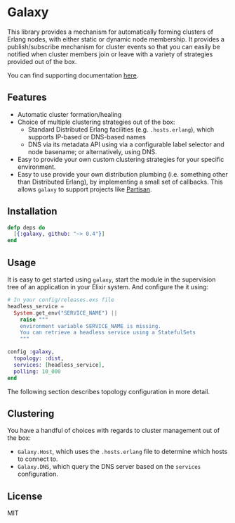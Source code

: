 # Galaxy

This library provides a mechanism for automatically forming clusters of Erlang nodes, with
either static or dynamic node membership. It provides a publish/subscribe mechanism for cluster
events so that you can easily be notified when cluster members join or leave with a variety
of strategies provided out of the box.

You can find supporting documentation [here](https://hexdocs.pm/galaxy).

## Features

- Automatic cluster formation/healing
- Choice of multiple clustering strategies out of the box:
  - Standard Distributed Erlang facilities (e.g. `.hosts.erlang`), which supports IP-based or DNS-based names
  - DNS via its metadata API using via a configurable label selector and
    node basename; or alternatively, using DNS.
- Easy to provide your own custom clustering strategies for your specific environment.
- Easy to use provide your own distribution plumbing (i.e. something other than
  Distributed Erlang), by implementing a small set of callbacks. This allows
  `galaxy` to support projects like
  [Partisan](https://github.com/lasp-lang/partisan).

## Installation

```elixir
defp deps do
  [{:galaxy, github: "~> 0.4"}]
end
```

## Usage

It is easy to get started using `galaxy`, start the module in the supervision tree
of an application in your Elixir system. And configure the it using:

```elixir
# In your config/releases.exs file
headless_service =
  System.get_env("SERVICE_NAME") ||
    raise """
    environment variable SERVICE_NAME is missing.
    You can retrieve a headless service using a StatefulSets
    """

config :galaxy,
  topology: :dist,
  services: [headless_service],
  polling: 10_000
end
```

The following section describes topology configuration in more detail.

## Clustering

You have a handful of choices with regards to cluster management out of the box:

- `Galaxy.Host`, which uses the `.hosts.erlang` file to
  determine which hosts to connect to.
- `Galaxy.DNS`, which query the DNS server based on
  the `services` configuration.

## License

MIT
